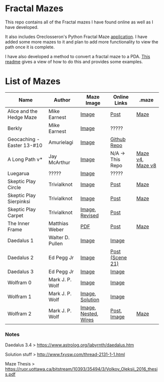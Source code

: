 # Fractal Mazes

This repo contains all of the Fractal mazes I have found online as well as I have developed.

It also includes Oreclosseron's Python Fractal Maze [application](./Orelcosseron_Fractal_Maze/README.md).
I have added some more mazes to it and plan to add more functionality to view the path once it is complete.

I have also developed a method to convert a fractal maze to a PDA.
[This readme](./Fractal_Maze_to_PDA/Fractal_Maze_to_PDA.md) gives a view of how to do this and provides some examples.

# List of Mazes

| Name                       | Author           | Maze Image                                                                                                                         | Online Links                                                                                                      | .maze                                                                                                                                                                    |
|----------------------------|------------------|------------------------------------------------------------------------------------------------------------------------------------|-------------------------------------------------------------------------------------------------------------------|--------------------------------------------------------------------------------------------------------------------------------------------------------------------------|
| Alice and the Hedge Maze   | Mike Earnest     | [Image](./Maze_Images/Alice_and_the_Hedge_Maze.png)                                                                                | [Post](https://puzzling.stackexchange.com/questions/37675/alice-and-the-fractal-hedge-maze)                       | [Maze](./Orelcosseron_Fractal_Maze/mazes/1_-_alice_in_wonderland.maze)                                                                                                   |
| Berkly                     | Mike Earnest     | [Image](./Maze_Images/Berkly.jpg)                                                                                                  | ?????                                                                                                             |                                                                                                                                                                          |
| Geocaching - Easter 13-#10 | Amurielagi       | [Image](./Maze_Images/Geocaching_Easter_13-#10.png)                                                                                | [Github Repo](https://github.com/amurielagi/fractal-maze)                                                         |                                                                                                                                                                          |
| A Long Path v*             | Jay McArthur     | [Image](./Maze_Images/Jay_McArthur_-_A_Long_Path_v6.png)                                                                           | N/A -> This Repo                                                                                                  | [Maze v4](./Orelcosseron_Fractal_Maze/mazes/5_-_Jay_McArthur_-_A_Long_Path_v4.maze), [Maze v8](./Orelcosseron_Fractal_Maze/mazes/6_-_Jay_McArthur_-_A_Long_Path_v8.maze) |
| Luegarua                   | ?????            | [Image](./Maze_Images/Luegarua.webp)                                                                                               | ?????                                                                                                             |                                                                                                                                                                          |
| Skeptic Play Circle        | Trivialknot      | [Image](./Maze_Images/Skeptic_Play_1.jpg)                                                                                          | [Post](https://skepticsplay.blogspot.com/2010/10/fractal-maze.html)                                               | [Maze](./Orelcosseron_Fractal_Maze/mazes/4_-_square.maze)                                                                                                                |
| Skeptic Play Sierpinksi    | Trivialknot      | [Image](./Maze_Images/Skeptic_Play_2.jpg)                                                                                          | [Post](https://skepticsplay.blogspot.com/2014/02/fractal-maze-2-sierpinski-paths.html)                            | [Maze](./Orelcosseron_Fractal_Maze/mazes/2_-_sierpinski.maze)                                                                                                            |
| Skeptic Play Carpet        | Trivialknot      | [Image](./Maze_Images/Skeptic_Play_3.png), [Revised](./Maze_Images/Skeptic_Play_3_Alt.png)                                         | [Post](http://skepticsplay.blogspot.com/2014/06/fractal-maze-3-walls-and-carpets.html)                            |                                                                                                                                                                          |
| The Inner Frame            | Matthias Weber   | [PDF](./Maze_Images/The_Inner_Frame.pdf)                                                                                           | [Post](https://theinnerframe.org/2021/01/29/fractal-maze/)                                                        | [Maze](./Orelcosseron_Fractal_Maze/mazes/7_-_Matthias_Weber_-_Fractal_Maze.maze)                                                                                         |
| Daedalus 1                 | Walter D. Pullen | [Image](./Maze_Images/Daedalus_1.gif)                                                                                              | [Image](https://www.astrolog.org/labyrnth/maze/fractal2.gif)                                                      |                                                                                                                                                                          |
| Daedalus 2                 | Ed Pegg Jr       | [Image](./Maze_Images/Daedalus_2.jpg)                                                                                              | [Post (Scene 21)](http://numb3rs.wolfram.com/406/)                                                                |                                                                                                                                                                          |
| Daedalus 3                 | Ed Pegg Jr       | [Image](./Maze_Images/Daedalus_3.gif)                                                                                              | [Image](http://www.mathpuzzle.com/DaedRecursive.gif)                                                              |                                                                                                                                                                          |
| Wolfram 0                  | Mark J. P. Wolf  | [Image](./Maze_Images/Wolfram_0.jpg)                                                                                               | [Image](http://www.mathpuzzle.com/FractalMazeSimple.gif)                                                          |                                                                                                                                                                          |
| Wolfram 1                  | Mark J. P. Wolf  | [Image](./Maze_Images/Wolfram_1.gif), [Solution](./Maze_Images/Wolfram_1_-_Solution.jpg)                                           | [Image](http://www.mathpuzzle.com/FractalMaze.gif)                                                                |                                                                                                                                                                          |
| Wolfram 2                  | Mark J. P. Wolf  | [Image](./Maze_Images/Wolfram_2.jpg), [Nested](./Maze_Images/Wolfram_2_-_Nested.png), [Wires](./Maze_Images/Wolfram_2_-_Wires.png) | [Post](https://maa.org/editorial/mathgames/mathgames_11_24_03.html), [Image](https://i.stack.imgur.com/fTl1w.gif) | [Maze](./Orelcosseron_Fractal_Maze/mazes/3_-_microchip.maze)                                                                                                             |

### Notes

Daedalus 3.4 > https://www.astrolog.org/labyrnth/daedalus.htm

Solution stuff > http://www.fxysw.com/thread-2131-1-1.html

Maze Thesis > https://ruor.uottawa.ca/bitstream/10393/35494/3/Volkov_Oleksii_2016_thesis.pdf
